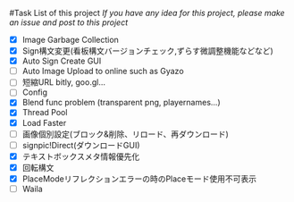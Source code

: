 #Task List of this project
_If you have any idea for this project, please make an issue and post to this project_
- [x] Image Garbage Collection
- [x] Sign構文変更(看板構文バージョンチェック,ずらす微調整機能などなど)
- [x] Auto Sign Create GUI
- [ ] Auto Image Upload to online such as Gyazo
- [ ] 短縮URL bitly, goo.gl...
- [ ] Config
- [x] Blend func problem (transparent png, playernames...)
- [x] Thread Pool
- [x] Load Faster
- [ ] 画像個別設定(ブロック&削除、リロード、再ダウンロード)
- [ ] signpic!Direct(ダウンロードGUI)
- [x] テキストボックスメタ情報優先化
- [x] 回転構文
- [x] PlaceModeリフレクションエラーの時のPlaceモード使用不可表示
- [ ] Waila